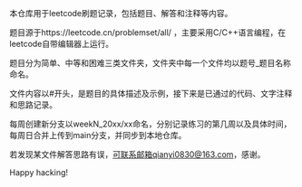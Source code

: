 本仓库用于leetcode刷题记录，包括题目、解答和注释等内容。

题目源于https://leetcode.cn/problemset/all/ ，主要采用C/C++语言编程，在leetcode自带编辑器上运行。

题目分为简单、中等和困难三类文件夹，文件夹中每一个文件均以题号_题目名称命名。

文件内容以#开头，是题目的具体描述及示例，接下来是已通过的代码、文字注释和思路记录。

每周创建新分支以weekN_20xx/xx命名，分别记录练习的第几周以及具体时间，每周日合并上传到main分支，并同步到本地仓库。

若发现某文件解答思路有误，可联系邮箱qianyi0830@163.com，感谢。

Happy hacking!
